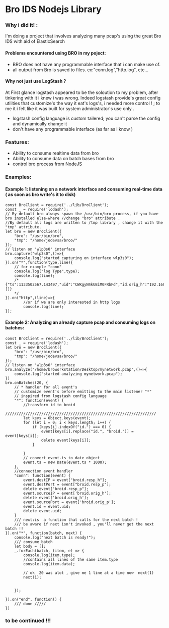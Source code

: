 
# Bro IDS Nodejs Library
### Why i did it! :
I'm doing a project that involves analyzing  many pcap's using the great Bro IDS with aid of ElasticSearch
#### Problems encountered using BRO in my poject:
* BRO does not  have any programmable interface that i can make use of.
* all output from Bro is saved to files. ex:"conn.log","http.log", etc...

#### Why not just use LogStash ?
 At First glance logstash appeared to be the soloution to my problem, after tinkering with it i knew i was wrong.
 Indeed logstash provide's  great config utilities that customize's the way it eat's logs's, i needed more control ! ; to me it i felt like it was built for system administrator's use only .
 * logstash config language is custom tailered; you can't parse the config and dynamically change it
 * don't have any programmable interface (as far as i know )



 ### Features:
 * Ability to consume realtime data from bro
 * Ability to consume data on batch bases from bro
 * control bro process from NodeJS


### Examples:

#### Example 1: listening on a network interface and consuming real-time data ( as soon as bro write's it to disk)
```
const BroClient = require('../lib/BroClient');
const _ = require('lodash');
// By default bro always spawn the /usr/bin/bro process, if you have  bro installed else-where //change "bro" attribute .
//By default all logs are written to /tmp library , change it with the "tmp" attribute.
let bro = new BroClient({
    "bro": "/usr/bin/bro",
    "tmp": "/home/jodevsa/broo/"
});
// listen on 'wlp3s0' interface
bro.capture("wlp3s0",()=>{
    console.log("started capturing on interface wlp3s0");
}).on("*",function(type,line){
    // for example "conn"
    console.log("log Type",type);
    console.log(line);
    /*{"ts":1133502567.143497,"uid":"CWKgyN4kUBiM0FRbFd","id.orig_h":"192.168.0.112","id.orig_p":12345,"id.resp_h":"178.20.343.5","id.resp_p":443,"proto":"tcp","conn_state":"OTH","missed_bytes":0,"history":"C","orig_pkts":0,"orig_ip_bytes":0,"resp_pkts":0,"resp_ip_bytes":0,"tunnel_parents":[]}
    */
}).on("http",(line)=>{
        //or if we are only interested in http logs
        console.log(line);
});
```

#### Example 2: Analyzing an already capture pcap and consuming logs on batches:
```
const BroClient = require('../lib/BroClient');
const _ = require('lodash');
let bro = new BroClient({
    "bro": "/usr/bin/bro",
    "tmp": "/home/jodevsa/broo/"
});
// listen on 'wlp3s0' interface
bro.analyze("/home/broworkstation/Desktop/mynetwork.pcap",()=>{
    console.log("started analyzing mynetwork.pcap");
})
bro.onBatches(20, {
    // * handler for all event's
    // customize event's before emitting to the main listener "*"
    // inspired from logstash config language
    "*": function(event) {
        //transform id to broid
        ///////////////////////////////////////////////////////////////////
        let keys = Object.keys(event);
        for (let i = 0; i < keys.length; i++) {
            if (keys[i].indexOf("id.") === 0) {
                event[keys[i].replace("id.", "broid.")] = event[keys[i]];
                delete event[keys[i]];
            }

        }
        // convert event.ts to date object
        event.ts = new Date(event.ts * 1000);
    },
    //connection event handler
    "conn": function(event) {
        event.destIP = event["broid.resp_h"];
        event.destPort = event["broid.resp_p"];
        delete event["broid.resp_p"];
        event.sourceIP = event['broid.orig_h'];
        delete event['broid.orig_h'];
        event.sourcePort = event['broid.orig_p'];
        event.id = event.uid;
        delete event.uid;
    }
    /// next:is  a function that calls for the next batch !
    /// be aware if next isn't invoked , you'll never get the next batch !!
}).on("*", function(batch, next) {
    console.log("next batch is ready!");
    /// consume batch
    let body = [];
    _.forEach(batch, (item, e) => {
        console.log(item.type);
        //contains all lines of the same item.type
        console.log(item.data);

        // ok  20 was alot , give me 1 line at a time now  next(1)
        next(1);


    });

}).on("end", function() {
    /// done /////
})
```
### to be continued !!!
